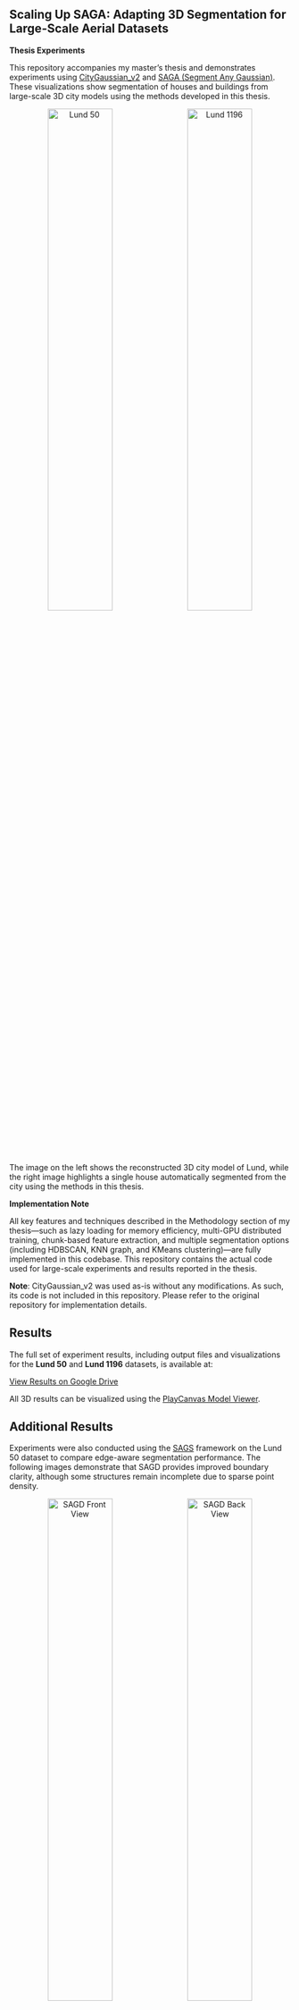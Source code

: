 ## Scaling Up SAGA: Adapting 3D Segmentation for Large-Scale Aerial Datasets 
**Thesis Experiments**

This repository accompanies my master’s thesis and demonstrates experiments using [CityGaussian_v2](https://github.com/Linketic/CityGaussian ) and [SAGA (Segment Any Gaussian)](https://github.com/Jumpat/SegAnyGAussians).
These visualizations show segmentation of houses and buildings from large-scale 3D city models using the methods developed in this thesis.

<p align="center">
  <img src="https://github.com/user-attachments/assets/484ec9d4-a3b1-45d9-b4c3-11009c6baa1f" alt="Lund 50" width="48%" style="margin-right: 1%;">
  <img src="https://github.com/user-attachments/assets/e3ef0d58-bbae-481b-b227-1a6ea6e3f8fb" alt="Lund 1196" width="48%">
</p>

The image on the left shows the reconstructed 3D city model of Lund, while the right image highlights a single house automatically segmented from the city using the methods in this thesis.

**Implementation Note**

All key features and techniques described in the Methodology section of my thesis—such as lazy loading for memory efficiency, multi-GPU distributed training, chunk-based feature extraction, and multiple segmentation options (including HDBSCAN, KNN graph, and KMeans clustering)—are fully implemented in this codebase.
This repository contains the actual code used for large-scale experiments and results reported in the thesis.

**Note**: CityGaussian_v2 was used as-is without any modifications. As such, its code is not included in this repository. Please refer to the original repository for implementation details.

## Results

The full set of experiment results, including output files and visualizations for the **Lund 50** and **Lund 1196** datasets, is available at:

[View Results on Google Drive](https://drive.google.com/drive/folders/1sjZK4Xjwd6-ITdUM-L1--fAi9wwsNfLI?usp=drive_link)

All 3D results can be visualized using the [PlayCanvas Model Viewer](https://playcanvas.com/model-viewer).

## Additional Results

Experiments were also conducted using the [SAGS](https://github.com/XuHu0529/SAGS) framework on the Lund 50 dataset to compare edge-aware segmentation performance. The following images demonstrate that SAGD provides improved boundary clarity, although some structures remain incomplete due to sparse point density.
<p align="center">
  <img src="https://github.com/user-attachments/assets/5e51ca3c-571c-417b-aa06-6e6e2b3e1e81" alt="SAGD Front View" width="48%" style="margin-right: 1%;">
  <img src="https://github.com/user-attachments/assets/041fad3a-0e3d-4712-b292-978b6316998b" alt="SAGD Back View" width="48%">
</p> 
The SAGS framework was tested separately using its original implementation, with only output visualizations shared in the results folder. The modified Jupyter Notebook for SAGS experiments is included in this repository.

## Acknowledgements
[CityGaussian_v2](https://github.com/Linketic/CityGaussian )
[SAGA (Segment Any Gaussian)](https://github.com/Jumpat/SegAnyGAussians)
[SAGS](https://github.com/XuHu0529/SAGS)
AI tools such as ChatGPT and Grammarly were used for language and code refinement.
